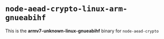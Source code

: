 # `node-aead-crypto-linux-arm-gnueabihf`

This is the **armv7-unknown-linux-gnueabihf** binary for `node-aead-crypto`
